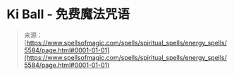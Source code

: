 <!--yml

category: 未分类

date: 2024-06-12 18:39:55

-->

# Ki Ball - 免费魔法咒语

> 来源：[https://www.spellsofmagic.com/spells/spiritual_spells/energy_spells/5584/page.html#0001-01-01](https://www.spellsofmagic.com/spells/spiritual_spells/energy_spells/5584/page.html#0001-01-01)
